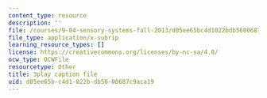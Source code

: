 ```yaml
---
content_type: resource
description: ''
file: /courses/9-04-sensory-systems-fall-2013/d05ee65bc4d1022bdb5600687c9aca19_jdiy_lV2xno.srt
file_type: application/x-subrip
learning_resource_types: []
license: https://creativecommons.org/licenses/by-nc-sa/4.0/
ocw_type: OCWFile
resourcetype: Other
title: 3play caption file
uid: d05ee65b-c4d1-022b-db56-00687c9aca19
---
```


